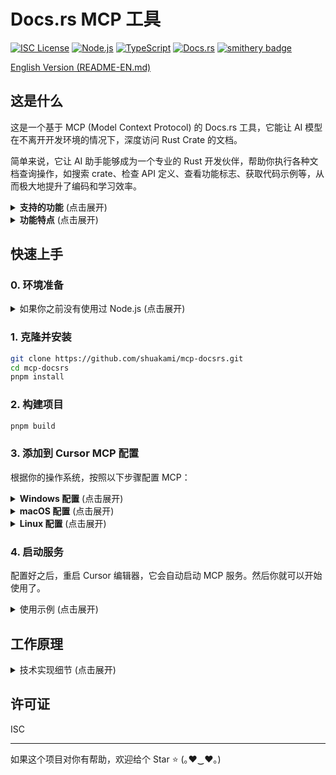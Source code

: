 # Docs.rs MCP 工具

[![ISC License](https://img.shields.io/badge/License-ISC-9f7aea?style=flat-square)](https://opensource.org/licenses/ISC)
[![Node.js](https://img.shields.io/badge/Node.js-18.x-38a169?style=flat-square)](https://nodejs.org/)
[![TypeScript](https://img.shields.io/badge/TypeScript-5.x-2b6cb0?style=flat-square)](https://www.typescriptlang.org/)
[![Docs.rs](https://img.shields.io/badge/Docs.rs-MCP-ff69b4?style=flat-square)](https://github.com/shuakami/mcp-docsrs)
[![smithery badge](https://smithery.ai/badge/@shuakami/mcp-docsrs)](https://smithery.ai/server/@shuakami/mcp-docsrs)

[English Version (README-EN.md)](README-EN.md)

## 这是什么

这是一个基于 MCP (Model Context Protocol) 的 Docs.rs 工具，它能让 AI 模型在不离开开发环境的情况下，深度访问 Rust Crate 的文档。

简单来说，它让 AI 助手能够成为一个专业的 Rust 开发伙伴，帮助你执行各种文档查询操作，如搜索 crate、检查 API 定义、查看功能标志、获取代码示例等，从而极大地提升了编码和学习效率。

<details>
<summary><b>支持的功能</b> (点击展开)</summary>

- **Crate 搜索**: 在 crates.io 上按名称搜索 crate。
- **Crate 信息查询**: 获取特定 crate 的元数据、模块列表和最新版本信息。
- **Feature Flag 列表**: 展示一个 crate 所有的可用功能标志 (feature flags)。
- **Crate 内全局搜索**: 在指定 crate 的所有文档中进行高效的全文搜索。
- **全面的 API 定义查看**: 不仅能获取函数、结构体的定义，还完美支持对**宏**、**复杂类型别名**、**FFI 类型**以及**标准库** (`std`, `core`, `alloc`) 的查询。
- **准确的代码示例获取**: 查找并展示特定 API 的使用示例，同样支持标准库。
</details>

<details>
<summary><b>功能特点</b> (点击展开)</summary>

以下是 Docs.rs MCP 工具的一些核心特点：

- **沉浸式文档体验**：所有操作都在编辑器内完成，无需跳转浏览器，保持开发流程的连贯性。
- **高效的内部搜索与查找**: 通过在内存中解析 `all.html` 构建搜索索引，实现了对 crate 内部文档的快速、准确的全局搜索，并能**完美处理类型别名、重导出等复杂情况**。
- **广泛的兼容性**: 经过大量测试，确保了对 docs.rs 上绝大多数库的稳定支持，包括对标准库的特殊适配。
- **智能缓存机制**：对 API 请求和解析后的数据进行缓存，显著提升重复查询的速度。
- **分页支持**：对于模块、搜索结果等长列表，支持分页浏览，避免信息过载。
- **Markdown 格式化输出**：将原始的 HTML 文档转换为格式优美的 Markdown，**提升了代码片段和文档的可读性**。
- **稳定可靠**：通过直接与 crates.io 和 docs.rs 交互，确保获取的信息是最新的官方文档。

通过简单的自然语言指令，AI 可以帮助你完成上述所有操作，成为你学习和使用 Rust 生态库的得力助手。
</details>

## 快速上手

### 0. 环境准备

<details>
<summary>如果你之前没有使用过 Node.js (点击展开)</summary>

1. 安装 Node.js 和 npm
   - 访问 [Node.js 官网](https://nodejs.org/)
   - 下载并安装 LTS（长期支持）版本（推荐 18.x 或更高版本）
   - 安装时选择默认选项即可，安装包会同时安装 Node.js 和 npm

2. 安装 pnpm（推荐）
   - 本项目使用 pnpm 进行包管理，它能更高效地管理依赖。
   - 打开命令提示符（CMD）或 PowerShell，输入以下命令进行安装：
     ```bash
     npm install -g pnpm
     ```

3. 验证安装
   - 安装完成后，打开新的终端窗口
   - 输入以下命令确认安装成功：
     ```bash
     node --version
     pnpm --version
     ```
   - 如果显示版本号，则表示安装成功

4. 安装 Git（如果尚未安装）
   - 访问 [Git 官网](https://git-scm.com/)
   - 下载并安装 Git
   - 安装时使用默认选项即可
</details>


### 1. 克隆并安装

```bash
git clone https://github.com/shuakami/mcp-docsrs.git
cd mcp-docsrs
pnpm install
```

### 2. 构建项目

```bash
pnpm build
```

### 3. 添加到 Cursor MCP 配置

根据你的操作系统，按照以下步骤配置 MCP：

<details>
<summary><b>Windows 配置</b> (点击展开)</summary>

1. 在 Cursor 中，打开或创建 MCP 配置文件：`C:\\Users\\你的用户名\\.cursor\\mcp.json`
   - 注意：请将 `你的用户名` 替换为你的 Windows 用户名

2. 添加或修改配置如下：

```json
{
  "mcpServers": {
    "docsrs-mcp": {
      "command": "pythonw",
      "args": [
        "run_mcp.py"
      ],
      "cwd": "C:/Users/你的用户名/mcp-docsrs"
    }
  }
}
```

> ⚠️ **请注意**:
> - 将 `你的用户名` 替换为你的 Windows 用户名
> - 确保 `cwd` 路径正确指向你克隆的项目目录
> - **不要删除克隆的文件夹**，这会导致 MCP 无法正常工作
</details>

<details>
<summary><b>macOS 配置</b> (点击展开)</summary>

1. 在 Cursor 中，打开或创建 MCP 配置文件：`/Users/你的用户名/.cursor/mcp.json`
   - 注意：请将 `你的用户名` 替换为你的 macOS 用户名

2. 添加或修改配置如下：

```json
{
  "mcpServers": {
    "docsrs-mcp": {
      "command": "python",
      "args": [
        "run_mcp.py"
      ],
      "cwd": "/Users/你的用户名/mcp-docsrs"
    }
  }
}
```

> ⚠️ **请注意**:
> - 将 `你的用户名` 替换为你的 macOS 用户名
> - 确保 `cwd` 路径正确指向你克隆的项目目录
> - **不要删除克隆的文件夹**，这会导致 MCP 无法正常工作
</details>

<details>
<summary><b>Linux 配置</b> (点击展开)</summary>

1. 在 Cursor 中，打开或创建 MCP 配置文件：`/home/你的用户名/.cursor/mcp.json`
   - 注意：请将 `你的用户名` 替换为你的 Linux 用户名

2. 添加或修改配置如下：

```json
{
  "mcpServers": {
    "docsrs-mcp": {
      "command": "python",
      "args": [
        "run_mcp.py"
      ],
      "cwd": "/home/你的用户名/mcp-docsrs"
    }
  }
}
```

> ⚠️ **请注意**:
> - 将 `你的用户名` 替换为你的 Linux 用户名
> - 确保 `cwd` 路径正确指向你克隆的项目目录
> - **不要删除克隆的文件夹**，这会导致 MCP 无法正常工作
</details>

### 4. 启动服务

配置好之后，重启 Cursor 编辑器，它会自动启动 MCP 服务。然后你就可以开始使用了。

<details>
<summary>使用示例 (点击展开)</summary>

你可以要求 AI 执行以下操作：
- "帮我搜索一个叫 `tokio` 的 Rust crate"
- "看看 `tokio` 这个 crate 的信息和模块列表"
- "列出 `serde` 这个 crate 的所有 feature flags"
- "在 `russh` crate 的文档里搜索 `server`"
- "给我看看 `tokio::sync::Mutex` 的 API 文档"
- "有 `tokio::fs::File` 的使用例子吗？"
</details>

## 工作原理

<details>
<summary>技术实现细节 (点击展开)</summary>

本工具基于 **MCP (Model Context Protocol)** 标准实现，作为 AI 模型与 Docs.rs 服务之间的桥梁。它通过模拟浏览器行为来获取和解析文档数据。

主要技术组件包括：
- **HTTP 客户端**: 使用 **axios** 发送网络请求到 `crates.io` 和 `docs.rs`。
- **HTML 解析器**: 使用 **cheerio** 在服务器端解析返回的 HTML 文档，提取所需信息。
- **数据校验**: 使用 **Zod** 对工具的输入参数进行严格的类型校验和验证。
- **内存搜索引擎**: 对于“Crate 内搜索”功能，工具会下载目标 crate 的 `all.html` 文件，在内存中解析并构建一个可供搜索的条目索引，以实现高效的即时搜索。
- **缓存层**: 实现了一个可配置的内存缓存（默认10分钟），用于缓存网络请求和解析结果，避免对同一资源进行重复请求，提升响应速度。
- **Markdown 转换**: 使用 **turndown** 将解析出的 HTML 内容转换为 AI 更易于理解和呈现的 Markdown 格式。
</details>

## 许可证

ISC

---

如果这个项目对你有帮助，欢迎给个 Star ⭐️ (｡♥‿♥｡)

